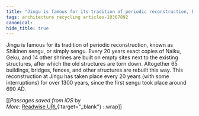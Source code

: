 ```yaml
---
title: "Jingu is famous for its tradition of periodic reconstruction, known ..."
tags: architecture recycling articles-10367892
canonical: 
hide_title: true
---
```


Jingu is famous for its tradition of periodic reconstruction, known as Shikinen sengu, or simply sengu. Every 20 years exact copies of Naiku, Geku, and 14 other shrines are built on empty sites next to the existing structures, after which the old structures are torn down. Altogether 65 buildings, bridges, fences, and other structures are rebuilt this way. This reconstruction at Jingu has taken place every 20 years (with some interruptions) for over 1300 years, since the first sengu took place around 690 AD.


[[<cite>_Passages saved from iOS_</cite> by  <br>
_More_: [Readwise URL](https://readwise.io/open/211854487){:target="_blank"}
::wrap]]
